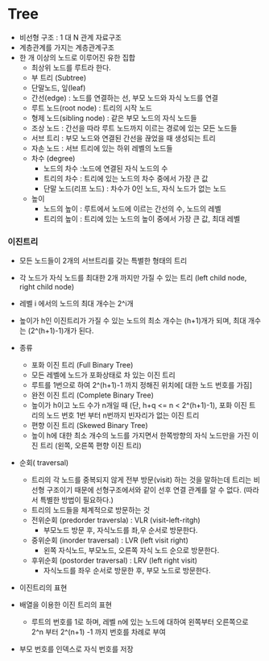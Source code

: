 # Tree

- 비선형 구조 : 1 대 N 관계 자료구조
- 계층관계를 가지는 계층관계구조
- 한 개 이상의 노드로 이루어진 유한 집합
  - 최상위 노드를 루트라 한다.
  - 부 트리 (Subtree)
  - 단말노드, 잎(leaf)
  - 간선(edge) : 노드를 연결하는 선, 부모 노드와 자식 노드를 연결
  - 루트 노드(root node) : 트리의 시작 노드
  - 형제 노드(sibling node) : 같은 부모 노드의 자식 노드들
  - 조상 노드 : 간선을 따라 루트 노드까지 이르는 경로에 있는 모든 노드들
  - 서브 트리 : 부모 노드와 연결된 간선을 끊었을 때 생성되는 트리
  - 자손 노드 : 서브 트리에 있는 하위 레벨의 노드들
  - 차수 (degree)
    - 노드의 차수 :노드에 연결된 자식 노드의 수
    - 트리의 차수 : 트리에 있는 노드의 차수 중에서 가장 큰 값
    - 단말 노드(리프 노드) : 차수가 0인 노드, 자식 노드가 없는 노드
  - 높이
    - 노드의 높이 : 루트에서 노드에 이르는 간선의 수, 노드의 레벨
    - 트리의 높이 : 트리에 있는 노드의 높이 중에서 가장 큰 값, 최대 레벨



### 이진트리

- 모든 노드들이 2개의 서브트리를 갖는 특별한 형태의 트리
- 각 노드가 자식 노드를 최대한 2개 까지만 가질 수 있는 트리 (left child node, right child node)
- 레벨 i 에서의 노드의 최대 개수는 2^i개
- 높이가 h인 이진트리가 가질 수 있는 노드의 최소 개수는 (h+1)개가 되며, 최대 개수는 (2^(h+1)-1)개가 된다.

- 종류
  - 포화 이진 트리 (Full Binary Tree)
  - 모든 레벨에 노드가 포화상태로 차 있는 이진 트리
  - 루트를 1번으로 하여 2^(h+1)-1 까지 정해진 위치에[ 대한 노드 번호를 가짐]
  - 완전 이진 트리 (Complete Binary Tree)
  - 높이가 h이고 노드 수가 n개일 때 (단, h+q <= n < 2^(h+1)-1), 포화 이진 트리의 노드 번호 1번 부터 n번까지 빈자리가 없는 이진 트리
  - 편향 이진 트리 (Skewed Binary Tree)
  - 높이 h에 대한 최소 개수의 노드를 가지면서 한쪽방향의 자식 노드만을 가진 이진 트리 (왼쪽, 오른쪽 편향 이진 트리)
- 순회( traversal)
  - 트리의 각 노드를 중복되지 않게 전부 방문(visit) 하는 것을 말하는데 트리는 비 선형 구조이기 때문에 선형구조에서와 같이 선후 연결 관계를 알 수 없다. (따라서 특별한 방법이 필요하다.)
  - 트리의 노드들을 체계적으로 방문하는 것
  - 전위순회 (predorder traversla) : VLR (visit-left-ritgh)
    - 부모노드 방문 후, 자식노드를 좌,우 순서로 방문한다.
  - 중위순회 (inorder traversal) : LVR (left visit right)
    - 왼쪽 자식노드, 부모노드, 오른쪽 자식 노드 순으로 방문한다.
  - 후위순회 (postorder traversal) : LRV (left right visit)
    - 자식노드를 좌우 순서로 방문한 후, 부모 노드로 방문한다.

- 이진트리의 표현
- 배열을 이용한 이진 트리의 표현
  - 루트의 번호를 1로 하며, 레벨 n에 있는 노드에 대하여 왼쪽부터 오른쪽으로 2^n 부터 2^(n+1) -1 까지 번호를 차례로 부여
- 부모 번호를 인덱스로 자식 번호를 저장